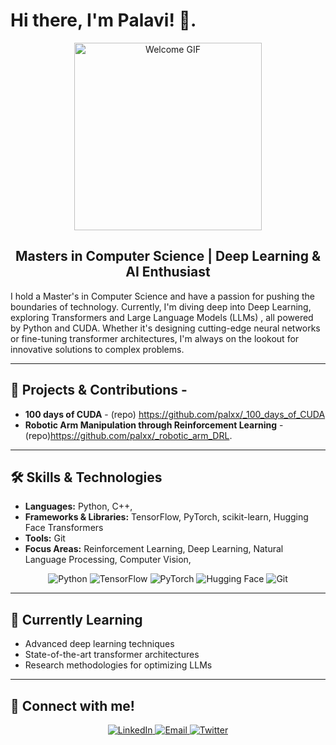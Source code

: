 # Hi there, I'm Palavi! 👋.

<div align="center">
  <img src="https://media.giphy.com/media/26BRuo6sLetdllPAQ/giphy.gif" width="300" alt="Welcome GIF" />
  <h2>Masters in Computer Science | Deep Learning & AI Enthusiast</h2>
</div>
I hold a Master's in Computer Science and have a passion for pushing the boundaries of technology. Currently, I'm diving deep into Deep Learning, exploring Transformers and Large Language Models (LLMs) , all powered by Python and CUDA. Whether it's designing cutting-edge neural networks or fine-tuning transformer architectures, I'm always on the lookout for innovative solutions to complex problems.

---

## 🚀 Projects & Contributions -

- **100 days of CUDA** - (repo) https://github.com/palxx/_100_days_of_CUDA
- **Robotic Arm Manipulation through Reinforcement Learning** - (repo)https://github.com/palxx/_robotic_arm_DRL.
---

## 🛠️ Skills & Technologies

- **Languages:** Python, C++, 
- **Frameworks & Libraries:** TensorFlow, PyTorch, scikit-learn, Hugging Face Transformers
- **Tools:** Git
- **Focus Areas:** Reinforcement Learning, Deep Learning, Natural Language Processing, Computer Vision, 

<div align="center">
  <img src="https://img.shields.io/badge/Python-3776AB?style=for-the-badge&logo=python&logoColor=white" alt="Python" />
  <img src="https://img.shields.io/badge/TensorFlow-FF6F00?style=for-the-badge&logo=tensorflow&logoColor=white" alt="TensorFlow" />
  <img src="https://img.shields.io/badge/PyTorch-EE4C2C?style=for-the-badge&logo=pytorch&logoColor=white" alt="PyTorch" />
  <img src="https://img.shields.io/badge/HuggingFace-2E2E2E?style=for-the-badge&logo=huggingface&logoColor=white" alt="Hugging Face" />
  <img src="https://img.shields.io/badge/Git-F05032?style=for-the-badge&logo=git&logoColor=white" alt="Git" />
</div>

---

## 🌱 Currently Learning

- Advanced deep learning techniques
- State-of-the-art transformer architectures
- Research methodologies for optimizing LLMs

---

## 🎉 Connect with me!

<div align="center">
  <a href="https://www.linkedin.com/in/palavirajgude/">
    <img src="https://img.shields.io/badge/LinkedIn-0A66C2?style=for-the-badge&logo=linkedin&logoColor=white" alt="LinkedIn" />
  </a>
  <a href="mailto:46palavi10@mail.fresnostate.edu">
    <img src="https://img.shields.io/badge/Email-D14836?style=for-the-badge&logo=gmail&logoColor=white" alt="Email" />
  </a>
  <a href="https://twitter.com/yourusername">
    <img src="https://img.shields.io/badge/Twitter-1DA1F2?style=for-the-badge&logo=twitter&logoColor=white" alt="Twitter" />
  </a>
</div>


